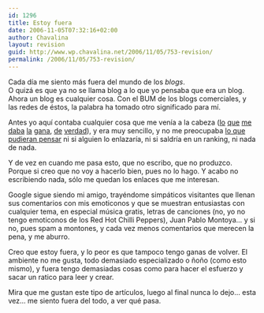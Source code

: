 ```yaml
---
id: 1296
title: Estoy fuera
date: 2006-11-05T07:32:16+02:00
author: Chavalina
layout: revision
guid: http://www.wp.chavalina.net/2006/11/05/753-revision/
permalink: /2006/11/05/753-revision/
---
```

Cada día me siento más fuera del mundo de los _blogs_.  
O quizá es que ya no se llama blog a lo que yo pensaba que era un blog.  
Ahora un blog es cualquier cosa. Con el BUM de los blogs comerciales, y las redes de éstos, la palabra ha tomado otro significado para mí.

Antes yo aquí contaba cualquier cosa que me venía a la cabeza (<a href="http://chavalina.net/comentar.php?idpost=66&#038;q=" target="_blank">lo</a> <a href="http://chavalina.net/comentar.php?idpost=49&#038;q=" target="_blank">que</a> <a href="http://chavalina.net/comentar.php?idpost=8&#038;q=" target="_blank">me</a> <a href="http://chavalina.net/comentar.php?idpost=540&#038;q=" target="_blank">daba</a> <a href="http://chavalina.net/comentar.php?idpost=507&#038;q=" target="_blank">la</a> <a href="http://chavalina.net/comentar.php?idpost=437&#038;q=" target="_blank">gana</a>, <a href="http://chavalina.net/comentar.php?idpost=362&#038;q=" target="_blank">de</a> <a href="http://chavalina.net/comentar.php?idpost=276&#038;q=" target="_blank">verdad</a>), y era muy sencillo, y no me preocupaba <a href="http://www.htmllife.com/archivos/la-empatia-puede-ser-perjudicial-para-tu-blog/" target="_blank">lo que pudieran pensar</a> ni si alguien lo enlazaría, ni si saldría en un ranking, ni nada de nada.

Y de vez en cuando me pasa esto, que no escribo, que no produzco. Porque si creo que no voy a hacerlo bien, pues no lo hago. Y acabo no escribiendo nada, sólo me quedan los enlaces que me interesan.

Google sigue siendo mi amigo, trayéndome simpáticos visitantes que llenan sus comentarios con mis emoticonos y que se muestran entusiastas con cualquier tema, en especial música gratis, letras de canciones (no, yo no tengo emoticonos de los Red Hot Chilli Peppers), Juan Pablo Montoya… y si no, pues spam a montones, y cada vez menos comentarios que merecen la pena, y me aburro.

Creo que estoy fuera, y lo peor es que tampoco tengo ganas de volver. El ambiente no me gusta, todo demasiado especializado o ñoño (como esto mismo), y fuera tengo demasiadas cosas como para hacer el esfuerzo y sacar un ratico para leer y crear.

Mira que me gustan este tipo de artículos, luego al final nunca lo dejo… esta vez… me siento fuera del todo, a ver qué pasa.